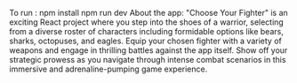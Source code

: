 To run :
npm install
npm run dev
About the app:
"Choose Your Fighter" is an exciting React project where you step into the shoes of a warrior, selecting from a diverse roster of characters including formidable options like bears, sharks, octopuses, and eagles. Equip your chosen fighter with a variety of weapons and engage in thrilling battles against the app itself. Show off your strategic prowess as you navigate through intense combat scenarios in this immersive and adrenaline-pumping game experience.
